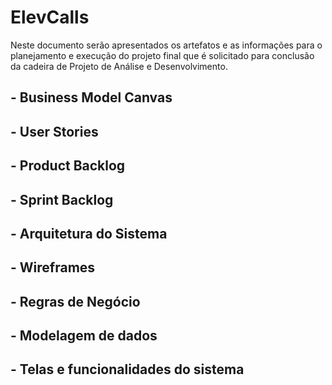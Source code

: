 # ElevCalls

Neste documento serão apresentados os artefatos e as informações para o planejamento e execução do projeto final que é solicitado para conclusão da cadeira de Projeto de Análise e Desenvolvimento.

## - Business Model Canvas
## - User Stories
## - Product Backlog
## - Sprint Backlog
## - Arquitetura do Sistema
## - Wireframes
## - Regras de Negócio
## - Modelagem de dados
## - Telas e funcionalidades do sistema

